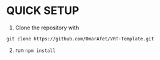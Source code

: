 # QUICK SETUP

1. Clone the repository with
```
git clone https://github.com/OmarAfet/VRT-Template.git
```

2. run `npm install`
